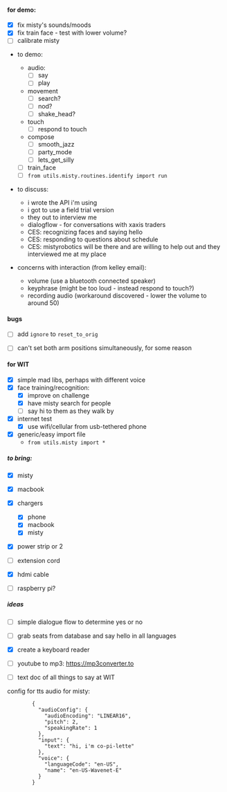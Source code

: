 #### for demo:

- [x] fix misty's sounds/moods
- [x] fix train face - test with lower volume?
- [ ] calibrate misty

- to demo:
    - audio:
        - [ ] say
        - [ ] play
    - movement
        - [ ] search?
        - [ ] nod?
        - [ ] shake_head?
    - touch
        - [ ] respond to touch
    - compose
        - [ ] smooth_jazz
        - [ ] party_mode
        - [ ] lets_get_silly
    - [ ] train_face
    - [ ] `from utils.misty.routines.identify import run` 
- to discuss:
    - i wrote the API i'm using
    - i got to use a field trial version
    - they out to interview me
    - dialogflow - for conversations with xaxis traders
    - CES: recognizing faces and saying hello
    - CES: responding to questions about schedule
    - CES: mistyrobotics will be there and are willing to help out
    and they interviewed me at my place
    
- concerns with interaction (from kelley email):
    - volume (use a bluetooth connected speaker)
    - keyphrase (might be too loud - instead respond to touch?)
    - recording audio (workaround discovered - lower the volume to around 50)

#### bugs
- [ ] add `ignore` to `reset_to_orig`
- [ ] can't set both arm positions simultaneously, for some reason


#### for WIT

- [x] simple mad libs, perhaps with different voice
- [x] face training/recognition:
    - [x] improve on challenge
    - [x] have misty search for people
    - [ ] say hi to them as they walk by
- [x] internet test
    - [x] use wifi/cellular from usb-tethered phone
- [x] generic/easy import file
    - `from utils.misty import *`

##### to bring:
- [x] misty
- [x] macbook
- [x] chargers
    - [x] phone
    - [x] macbook
    - [x] misty
- [x] power strip or 2
- [ ] extension cord
- [x] hdmi cable
- [ ] raspberry pi?



##### ideas
- [ ] simple dialogue flow to determine yes or no
- [ ] grab seats from database and say hello in all languages
- [x] create a keyboard reader
- [ ] youtube to mp3: https://mp3converter.to
- [ ] text doc of all things to say at WIT



config for tts audio for misty:
```
        {
          "audioConfig": {
            "audioEncoding": "LINEAR16",
            "pitch": 2,
            "speakingRate": 1
          },
          "input": {
            "text": "hi, i'm co-pi-lette"
          },
          "voice": {
            "languageCode": "en-US",
            "name": "en-US-Wavenet-E"
          }
        }
```
